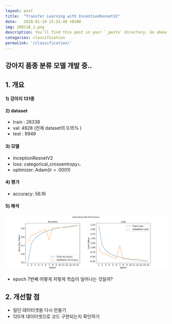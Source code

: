 ```yaml
---
layout: post
title:  "Transfer Learning with IncentionResnetV2"
date:   2020-01-19 15:32:40 +0200
img: 200118_1.png
description: You’ll find this post in your `_posts` directory. Go ahead and edit it and re-build the site to see your changes.
categories: classification
permalink: '/classification/'
---
```

## 강아지 품종 분류 모델 개발 중.. 

##  1. 개요

#### 1) 강아지 131종

#### 2) dataset

- train :  28338 
- val: 4928 (전제 dataset의 0.15% )
- test : 9949

#### 3) 모델

- InceptionResnetV2
- loss: categorical_crossentropyㄴ
- optimizer: Adam(lr = .0001)

#### 4) 평가

- accuracy: 56.16

  

#### 5) 해석

#### ![200118_1](images/200118_1.png)

- epoch 7번째 어떻게 저렇게 학습이 일어나는 것일까?

## 2. 개선할 점

- 일단 데이터셋을 다시 만들기
- 120개 데이터셋으로 코드 구현되는지 확인하기